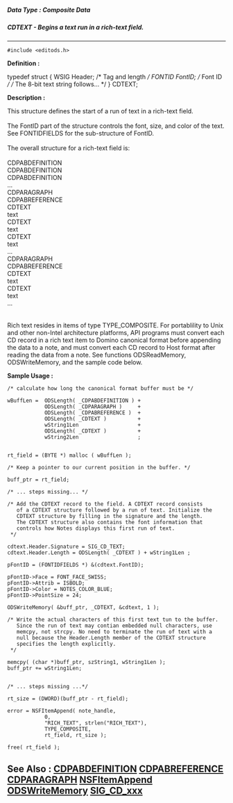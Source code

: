 ##### Data Type : Composite Data
##### CDTEXT - Begins a text run in a rich-text field.
---
```
#include <editods.h>
```

**Definition :**

typedef struct {
   WSIG   Header; /* Tag and length */
   FONTID FontID; /* Font ID */
/* The 8-bit text string follows... */
} CDTEXT;

**Description :**

This structure defines the start of a run of text in a rich-text field. <br>
<br>
The FontID part of the structure controls the font, size, and color of the text. See FONTIDFIELDS for the sub-structure of FontID.<br>
<br>
The overall structure for a rich-text field is:<br>
<br>
CDPABDEFINITION    <br>
CDPABDEFINITION    <br>
CDPABDEFINITION    <br>
...<br>
CDPARAGRAPH	  <br>
CDPABREFERENCE<br>
CDTEXT<br>
text	<br>
CDTEXT	<br>
text<br>
CDTEXT	<br>
text<br>
...<br>
CDPARAGRAPH	  <br>
CDPABREFERENCE<br>
CDTEXT<br>
text	<br>
CDTEXT	<br>
text<br>
...<br>
<br>
<br>
Rich text resides in items of type TYPE_COMPOSITE.  For portablility to Unix and other non-Intel architecture platforms, API programs must convert each CD record in a rich text item to Domino canonical format before appending the data to a note, and must convert each CD record to Host format after reading the data from a note. See functions ODSReadMemory, ODSWriteMemory, and the sample code below.


**Sample Usage :**
```
/* calculate how long the canonical format buffer must be */   

wBuffLen =  ODSLength( _CDPABDEFINITION ) + 
            ODSLength( _CDPARAGRAPH )     + 
            ODSLength( _CDPABREFERENCE )  +
            ODSLength( _CDTEXT )          +
            wString1Len                   +
            ODSLength( _CDTEXT )          +
            wString2Len                   ;
    

rt_field = (BYTE *) malloc ( wBuffLen );

/* Keep a pointer to our current position in the buffer. */
              
buff_ptr = rt_field;
              
/* ... steps missing... */

/* Add the CDTEXT record to the field. A CDTEXT record consists
   of a CDTEXT structure followed by a run of text. Initialize the
   CDTEXT structure by filling in the signature and the length. 
   The CDTEXT structure also contains the font information that
   controls how Notes displays this first run of text. 
 */

cdtext.Header.Signature = SIG_CD_TEXT;
cdtext.Header.Length = ODSLength( _CDTEXT ) + wString1Len ;

pFontID = (FONTIDFIELDS *) &(cdtext.FontID);
  
pFontID->Face = FONT_FACE_SWISS;
pFontID->Attrib = ISBOLD;
pFontID->Color = NOTES_COLOR_BLUE;
pFontID->PointSize = 24;

ODSWriteMemory( &buff_ptr, _CDTEXT, &cdtext, 1 );

/* Write the actual characters of this first text tun to the buffer. 
   Since the run of text may contian embedded null characters, use 
   memcpy, not strcpy. No need to terminate the run of text with a 
   null because the Header.Length member of the CDTEXT structure 
   specifies the length explicitly.
 */

memcpy( (char *)buff_ptr, szString1, wString1Len );
buff_ptr += wString1Len;
    

/* ... steps missing ...*/

rt_size = (DWORD)(buff_ptr - rt_field);

error = NSFItemAppend( note_handle,
            0,
            "RICH_TEXT", strlen("RICH_TEXT"),
            TYPE_COMPOSITE,
            rt_field, rt_size );

free( rt_field );
```

**See Also :**
[CDPABDEFINITION](/domino-c-api-docs/reference/Data/CDPABDEFINITION)
[CDPABREFERENCE](/domino-c-api-docs/reference/Data/CDPABREFERENCE)
[CDPARAGRAPH](/domino-c-api-docs/reference/Data/CDPARAGRAPH)
[NSFItemAppend](/domino-c-api-docs/reference/Func/NSFItemAppend)
[ODSWriteMemory](/domino-c-api-docs/reference/Func/ODSWriteMemory)
[SIG_CD_xxx](/domino-c-api-docs/reference/Symb/SIG_CD_xxx)
---
